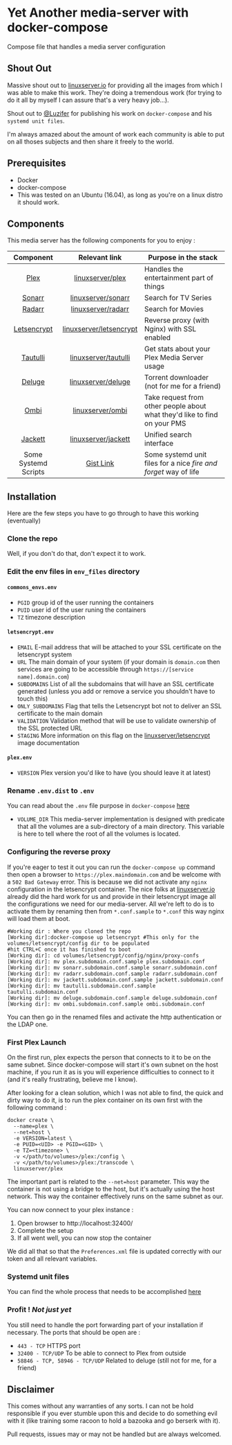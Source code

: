 # Yet Another media-server with docker-compose
Compose file that handles a media server configuration

## Shout Out
Massive shout out to [linuxserver.io][1] for providing all the images from which I was able to make this work.
They're doing a tremendous work (for trying to do it all by myself I can assure that's a very heavy job...).

Shout out to [@Luzifer](https://github.com/Luzifer) for publishing his work on `docker-compose` and his `systemd unit files`.

I'm always amazed about the amount of work each community is able to put on all thoses subjects and then share it freely to the world.

## Prerequisites

  * Docker
  * docker-compose
  * This was tested on an Ubuntu (16.04), as long as you're on a linux distro it should work.

## Components
This media server has the following components for you to enjoy :

|Component|Relevant link|Purpose in the stack|
|:---------:|:----------:|--------------------|
|[Plex](https://www.plex.tv/)|[linuxserver/plex](https://hub.docker.com/r/linuxserver/plex/)|Handles the entertainment part of things|
|[Sonarr](https://sonarr.tv/)|[linuxserver/sonarr](https://hub.docker.com/r/linuxserver/sonarr/)|Search for TV Series|
|[Radarr](https://radarr.video/)|[linuxserver/radarr](https://hub.docker.com/r/linuxserver/radarr/)|Search for Movies|
|[Letsencrypt](https://letsencrypt.org/)|[linuxserver/letsencrypt][0]|Reverse proxy (with Nginx) with SSL enabled|
|[Tautulli](https://tautulli.com/)|[linuxserver/tautulli](https://hub.docker.com/r/linuxserver/tautulli/)|Get stats about your Plex Media Server usage|
|[Deluge](https://torrent-deluge.org)|[linuxserver/deluge](https://hub.docker.com/r/linuxserver/deluge/)|Torrent downloader (not for me for a friend)|
|[Ombi](https://ombi.io/)|[linuxserver/ombi](https://hub.docker.com/r/linuxserver/ombi/)|Take request from other people about what they'd like to find on your PMS|
|[Jackett](https://github.com/Jackett/Jackett)|[linuxserver/jackett](https://hub.docker.com/r/linuxserver/jackett/)|Unified search interface|
|Some Systemd Scripts|[Gist Link][2]|Some systemd unit files for a nice _fire and forget_ way of life|


## Installation

Here are the few steps you have to go through to have this working (eventually)
### Clone the repo
Well, if you don't do that, don't expect it to work.

### Edit the env files in `env_files` directory
#### `commons_envs.env`

  * `PGID` group id of the user running the containers
  * `PUID` user id of the user runing the containers
  * `TZ` timezone description

#### `letsencrypt.env`

  * `EMAIL` E-mail address that will be attached to your SSL certificate on the letsencrypt system
  * `URL` The main domain of your system (if your domain is `domain.com` then services are going to be accessible through `https://[service name].domain.com`)
  * `SUBDOMAINS` List of all the subdomains that will have an SSL certificate generated (unless you add or remove a service you shouldn't have to touch this)
  * `ONLY_SUBDOMAINS` Flag that tells the Letsencrypt bot not to deliver an SSL certificate to the main domain
  * `VALIDATION` Validation method that will be use to validate ownership of the SSL protected URL
  * `STAGING` More information on this flag on the [linuxserver/letsencrypt][0] image documentation

#### `plex.env`
  
  * `VERSION` Plex version you'd like to have (you should leave it at latest)
  
### Rename `.env.dist` to `.env`
You can read about the `.env` file purpose in `docker-compose` [here](https://docs.docker.com/compose/env-file/)

  * `VOLUME_DIR` This media-server implementation is designed with predicate that all the volumes are a sub-directory of a main directory.
  This variable is here to tell where the root of all the volumes is located.

### Configuring the reverse proxy
If you're eager to test it out you can run the `docker-compose up` command then open a browser to `https://plex.maindomain.com` and be
welcome with a `502 Bad Gateway` error. This is because we did not activate any `nginx` configuration in the letsencrypt container.
The nice folks at [linuxserver.io][1] already did the hard work for us and provide in their letsencrypt image all the configurations we need
for our media-server. All we're left to do is to activate them by renaming then from `*.conf.sample` to `*.conf` this way nginx will
load them at boot.

```
#Working dir : Where you cloned the repo
[Working dir]:docker-compose up letsencrypt #This only for the volumes/letsencrypt/config dir to be populated
#hit CTRL+C once it has finished to boot
[Working dir]: cd volumes/letsencrypt/config/nginx/proxy-confs
[Working dir]: mv plex.subdomain.conf.sample plex.subdomain.conf
[Working dir]: mv sonarr.subdomain.conf.sample sonarr.subdomain.conf
[Working dir]: mv radarr.subdomain.conf.sample radarr.subdomain.conf
[Working dir]: mv jackett.subdomain.conf.sample jackett.subdomain.conf
[Working dir]: mv tautulli.subdomain.conf.sample tautulli.subdomain.conf
[Working dir]: mv deluge.subdomain.conf.sample deluge.subdomain.conf
[Working dir]: mv ombi.subdomain.conf.sample ombi.subdomain.conf
```

You can then go in the renamed files and activate the http authentication or the LDAP one.

### First Plex Launch

On the first run, plex expects the person that connects to it to be on the same subnet. Since docker-compose will start it's own subnet
on the host machine, if you run it as is you will experience difficulties to connect to it (and it's really frustrating, believe me I know).

After looking for a clean solution, which I was not able to find, the quick and dirty way to do it, is to run the plex container on its own
first with the following command :
```
docker create \
  --name=plex \
  --net=host \
  -e VERSION=latest \
  -e PUID=<UID> -e PGID=<GID> \
  -e TZ=<timezone> \
  -v </path/to/volumes>/plex:/config \
  -v </path/to/volumes>/plex:/transcode \
  linuxserver/plex
```
The important part is related to the `--net=host` parameter. This way the container is not using a bridge to the host, but it's
actually using the host network. This way the container effectively runs on the same subnet as our.

You can now connect to your plex instance :
  1. Open browser to http://localhost:32400/
  1. Complete the setup
  1. If all went well, you can now stop the container

We did all that so that the `Preferences.xml` file is updated correctly with our token and all relevant variables.

### Systemd unit files

You can find the whole process that needs to be accomplished [here][2]

### Profit ! _Not just yet_

You still need to handle the port forwarding part of your installation if necessary.
The ports that should be open are :

  * `443 - TCP` HTTPS port
  * `32400 - TCP/UDP` To be able to connect to Plex from outside
  * `58846 - TCP, 58946 - TCP/UDP` Related to deluge (still not for me, for a friend)
  
## Disclaimer

This comes without any warranties of any sorts. I can not be hold responsible if you ever stumble upon this and decide to do something
evil with it (like training some racoon to hold a bazooka and go berserk with it).

Pull requests, issues may or may not be handled but are always welcomed.

[0]:https://hub.docker.com/r/linuxserver/letsencrypt/
[1]:https://linuxsever.io
[2]:https://gist.github.com/Luzifer/7c54c8b0b61da450d10258f0abd3c917
